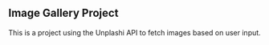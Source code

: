 ## Image Gallery Project

This is a project using the Unplashi API to fetch images based on user input.
